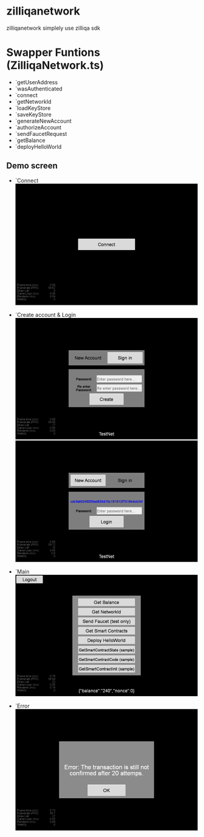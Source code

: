 # zilliqanetwork
zilliqanetwork simplely use zilliqa sdk

# Swapper Funtions (ZilliqaNetwork.ts)
* `getUserAddress
* `wasAuthenticated
* `connect
* `getNetworkId
* `loadKeyStore
* `saveKeyStore
* `generateNewAccount
* `authorizeAccount
* `sendFaucetRequest
* `getBalance
* `deployHelloWorld

## Demo screen
* `Connect
![](./../../images/1_connect.png)

* `Create account & Login
![](./../../images/2a_new.png)
![](./../../images/2b_login.png)

* `Main
![](./../../images/3_balance.png)

* `Error
![](./../../images/4_error.png)